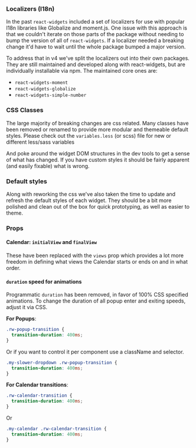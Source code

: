 
### Localizers (I18n)

In the past `react-widgets` included a set of localizers for use with popular
I18n libraries like Globalize and moment.js. One issue with this approach is that
we couldn't iterate on those parts of the package without needing to bump the version
of all of `react-widgets`. If a localizer needed a breaking change it'd have to wait
until the whole package bumped a major version.

To address that in v4 we've split the localizers out into their own packages.
They are still maintained and developed along with react-widgets, but are individually
installable via npm. The maintained core ones are:

- `react-widgets-moment`
- `react-widgets-globalize`
- `react-widgets-simple-number`

### CSS Classes

The large majority of breaking changes are css related. Many classes have been
removed or renamed to provide more modular and themeable default styles. Please
check out the `variables.less` (or scss) file for new or different less/sass variables

And poke around the widget DOM structures in the dev tools to get a sense of what has
changed. If you have custom styles it should be fairly apparent (and easily fixable) what is
wrong.

### Default styles

Along with reworking the css we've also taken the time to update and refresh
the default styles of each widget. They should be a bit more polished and clean
out of the box for quick prototyping, as well as easier to theme.

### Props

#### Calendar: `initialView` and `finalView`

These have been replaced with the `views` prop which provides a lot more freedom
in defining what views the Calendar starts or ends on and in what order.

#### `duration` speed for animations

Programmatic `duration` has been removed, in favor of 100% CSS specified animations.
To change the duration of all popup enter and exiting speeds, adjust it via CSS.

__For Popups__:

```css
.rw-popup-transition {
  transition-duration: 400ms;
}
```

Or if you want to control it per component use a className and selector.

```css
.my-slower-dropdown .rw-popup-transition {
  transition-duration: 400ms;
}
```

__For Calendar transitions__:

```css
.rw-calendar-transition {
  transition-duration: 400ms;
}
```
Or

```css
.my-calendar .rw-calendar-transition {
  transition-duration: 400ms;
}
```
